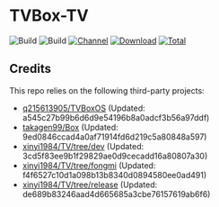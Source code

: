 # TVBox-TV

![Build](https://shields.io/github/actions/workflow/status/xinyi1984/TVBox-TV/TV.yml?branch=master&logo=github&label=Build)
![Build](https://shields.io/github/actions/workflow/status/xinyi1984/TVBox-TV/TVBox.yml?branch=master&logo=github&label=Build)
[![Channel](https://img.shields.io/badge/Follow-Telegram-blue.svg?logo=telegram)](https://t.me/klbot)
[![Download](https://img.shields.io/github/v/release/xinyi1984/TVBox-TV?color=orange&logoColor=orange&label=Download&logo=DocuSign)](https://github.com/xinyi1984/TVBox-TV/releases/latest) 
[![Total](https://shields.io/github/downloads/xinyi1984/TVBox-TV/total?logo=Bookmeter&label=Counts&logoColor=yellow&color=yellow)](https://github.com/xinyi1984/TVBox-TV/releases)

## Credits
This repo relies on the following third-party projects:
- [q215613905/TVBoxOS](https://github.com/q215613905/TVBoxOS) (Updated: a545c27b99b6d6d9e54196b8a0adcf3b56a97ddf)
- [takagen99/Box](https://github.com/takagen99/Box) (Updated: 9ed0846ccad4a0af71914fd6d219c5a80848a597)
- [xinyi1984/TV/tree/dev](https://github.com/xinyi1984/TV/tree/dev) (Updated: 3cd5f83ee9b1f29829ae0d9cecadd16a80807a30)
- [xinyi1984/TV/tree/fongmi](https://github.com/xinyi1984/TV/tree/fongmi) (Updated: f4f6527c10d1a098b13b8340d0894580ee0ad491)
- [xinyi1984/TV/tree/release](https://github.com/xinyi1984/TV/tree/release) (Updated: de689b83246aad4d665685a3cbe76157619ab6f6)
